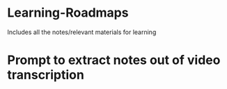 # Learning-Roadmaps
Includes all the notes/relevant materials for learning

# Prompt to extract notes out of video transcription

